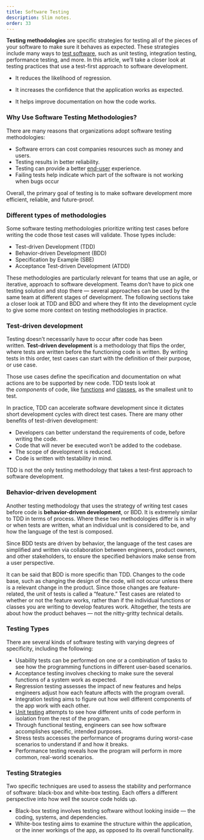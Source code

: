 ```yaml
---
title: Software Testing
description: Slim notes.
order: 33
---
```


**Testing methodologies** are specific strategies for testing all of the pieces of your software to make sure it behaves as expected. These strategies include many ways to [test software](https://www.codecademy.com/resources/docs/general/software-testing), such as unit testing, integration testing, performance testing, and more. In this article, we’ll take a closer look at testing practices that use a test-first approach to software development.

* It reduces the likelihood of regression.

* It increases the confidence that the application works as expected.

* It helps improve documentation on how the code works.

### Why Use Software Testing Methodologies?

There are many reasons that organizations adopt software testing methodologies:

- Software errors can cost companies resources such as money and users.
- Testing results in better reliability.
- Testing can provide a better [end-user](https://www.codecademy.com/resources/docs/uiux/user-and-end-user) experience.
- Failing tests help indicate which part of the software is not working when bugs occur

Overall, the primary goal of testing is to make software development more efficient, reliable, and future-proof.

### Different types of methodologies

Some software testing methodologies prioritize writing test cases before writing the code those test cases will validate. Those types include:

- Test-driven Development (TDD)
- Behavior-driven Development (BDD)
- Specification by Example (SBE)
- Acceptance Test-driven Development (ATDD)

These methodologies are particularly relevant for teams that use an agile, or iterative, approach to software development. Teams don’t have to pick one testing solution and stop there — several approaches can be used by the same team at different stages of development. The following sections take a closer look at TDD and BDD and where they fit into the development cycle to give some more context on testing methodologies in practice.

### Test-driven development

Testing doesn’t necessarily have to occur after code has been written. **Test-driven development** is a methodology that flips the order, where tests are written before the functioning code is written. By writing tests in this order, test cases can start with the definition of their purpose, or use case.

Those use cases define the specification and documentation on what actions are to be supported by new code. TDD tests look at the _components_ of code, like [functions](https://www.codecademy.com/resources/docs/general/function) and [classes](https://www.codecademy.com/resources/docs/general/class), as the smallest unit to test.

In practice, TDD can accelerate software development since it dictates short development cycles with direct test cases. There are many other benefits of test-driven development:

- Developers can better understand the requirements of code, before writing the code.
- Code that will never be executed won’t be added to the codebase.
- The scope of development is reduced.
- Code is written with testability in mind.

TDD is not the only testing methodology that takes a test-first approach to software development.

### Behavior-driven development

Another testing methodology that uses the strategy of writing test cases before code is **behavior-driven development**, or BDD. It is extremely similar to TDD in terms of process. Where these two methodologies differ is in why or when tests are written, what an individual unit is considered to be, and how the language of the test is composed.

Since BDD tests are driven by behavior, the language of the test cases are simplified and written via collaboration between engineers, product owners, and other stakeholders, to ensure the specified behaviors make sense from a user perspective.

It can be said that BDD is more specific than TDD. Changes to the code base, such as changing the design of the code, will not occur unless there is a relevant change in the product. Since those changes are feature-related, the unit of tests is called a “feature.” Test cases are related to whether or not the feature works, rather than if the individual functions or classes you are writing to develop features work. Altogether, the tests are about how the product behaves — not the nitty-gritty technical details.
### Testing Types

There are several kinds of software testing with varying degrees of specificity, including the following:

- Usability tests can be performed on one or a combination of tasks to see how the programming functions in different user-based scenarios.
- Acceptance testing involves checking to make sure the several functions of a system work as expected.
- Regression testing assesses the impact of new features and helps engineers adjust how each feature affects with the program overall.
- Integration testing aims to figure out how well different components of the app work with each other.
- [Unit testing](https://www.codecademy.com/resources/docs/general/unit-testing) attempts to see how different units of code perform in isolation from the rest of the program.
- Through functional testing, engineers can see how software accomplishes specific, intended purposes.
- Stress tests accesses the performance of programs during worst-case scenarios to understand if and how it breaks.
- Performance testing reveals how the program will perform in more common, real-world scenarios.

### Testing Strategies

Two specific techniques are used to assess the stability and performance of software: black-box and white-box testing. Each offers a different perspective into how well the source code holds up.

- Black-box testing involves testing software without looking inside — the coding, systems, and dependencies.
- White-box testing aims to examine the structure within the application, or the inner workings of the app, as opposed to its overall functionality.
